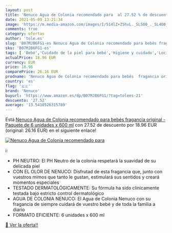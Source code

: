 ```yaml
---
layout: post
title: 'Nenuco Agua de Colonia recomendado para  al 27.52 % de descuento'
date: 2021-05-09 13:21:34
image: 'https://m.media-amazon.com/images/I/514lZ+Z5hvL._SL500_._SL400_.jpg'
comments: true
category: ofertas
author: 'tole.es'
slug: 'B07MJB6FG1-es Nenuco Agua de Colonia recomendado para bebés fragancia...'
sku: 'B07MJB6FG1-es'
tags: [ 'Bebé','Cuidado de la piel para bebé','Higiene y cuidado','Lociones para la piel de bebé','agua','colonia','de','nenuco', ]
actualPrice: 18.96 EUR
currency: EUR
price: 18.96
comparePrice: 26.16 EUR
prodname: 'Nenuco Agua de Colonia recomendado para bebés  fragancia original - Paquete de 6 unidades x 600 ml'
country: 'es'
flag: '🇪🇸'
brand: 'Nenuco'
buyurl: 'https://www.amazon.es/dp/B07MJB6FG1/?tag=tolees-21'
descuento: '27.52'
average: '13.5410526315789'
---
```


Está [Nenuco Agua de Colonia recomendado para bebés  fragancia original - Paquete de 6 unidades x 600 ml](https://www.amazon.es/dp/B07MJB6FG1/?tag=tolees-21) con 27.52 de descuento por 18.96 EUR (original: 26.16 EUR) en el siguiente enlace!

[![Nenuco Agua de Colonia recomendado para ](https://m.media-amazon.com/images/I/514lZ+Z5hvL._SL500_._SL400_.jpg)](https://www.amazon.es/dp/B07MJB6FG1/?tag=tolees-21)

ℹ️:

- PH NEUTRO: El PH Neutro de la colonia respetará la suavidad de su delicada piel
- CON EL OLOR DE NENUCO: Disfrutad de esta fragancia que, junto con vuestros mimos que tanto le gustan, estimulará sus sentidos y creará momentos especiales
- TESTADO DERMATOLÓGICAMENTE: Su fórmula ha sido clínicamente testada bajo estricto control dermatológico
- AGUA DE COLONIA NENUCO: El Agua de Colonia Nenuco con su fragancia de siempre cuidará de vuestro bebé y de toda la familia a diario
- FORMATO EFICIENTE: 6 unidades x 600 ml

[🛒 Ver la oferta!!](https://www.amazon.es/dp/B07MJB6FG1/?tag=tolees-21)
